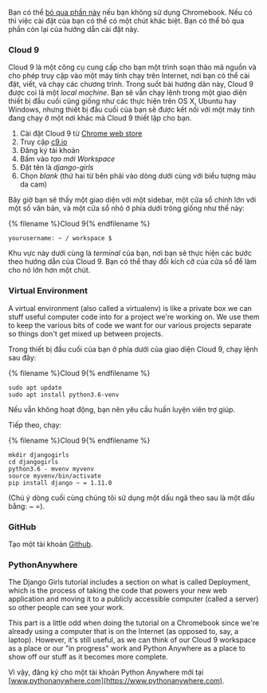 Bạn có thể [bỏ qua phần này](http://tutorial.djangogirls.org/en/installation/#install-python) nếu bạn không sử dụng Chromebook. Nếu có thì việc cài đặt của bạn có thể có một chút khác biệt. Bạn có thể bỏ qua phần còn lại của hướng dẫn cài đặt này.

### Cloud 9

Cloud 9 là một công cụ cung cấp cho bạn một trình soạn thảo mã nguồn và cho phép truy cập vào một máy tính chạy trên Internet, nơi bạn có thể cài đặt, viết, và chạy các chương trình. Trong suốt bài hướng dân này, Cloud 9 được coi là một *local machine*. Bạn sẽ vẫn chạy lệnh trong một giao diện thiết bị đầu cuối cũng giống như các thực hiện trên OS X, Ubuntu hay Windows, nhưng thiết bị đầu cuối của bạn sẽ được kết nối với một máy tính đang chạy ở một nơi khác mà Cloud 9 thiết lập cho bạn.

1. Cài đặt Cloud 9 từ [Chrome web store](https://chrome.google.com/webstore/detail/cloud9/nbdmccoknlfggadpfkmcpnamfnbkmkcp)
2. Truy cập [c9.io](https://c9.io)
3. Đăng ký tài khoản
4. Bấm vào *tạo mới Workspace*
5. Đặt tên là *django-girls*
6. Chọn *blank* (thứ hai từ bên phải vào dòng dưới cùng với biểu tượng màu da cam)

Bây giờ bạn sẽ thấy một giao diện với một sidebar, một cửa sổ chính lớn với một số văn bản, và một cửa sổ nhỏ ở phía dưới trông giống như thế này:

{% filename %}Cloud 9{% endfilename %}

    yourusername: ~ / workspace $
    

Khu vực này dưới cùng là *terminal* của bạn, nơi bạn sẽ thực hiện các bước theo hướng dẫn của Cloud 9. Bạn có thể thay đổi kích cỡ của cửa sổ để làm cho nó lớn hơn một chút.

### Virtual Environment

A virtual environment (also called a virtualenv) is like a private box we can stuff useful computer code into for a project we're working on. We use them to keep the various bits of code we want for our various projects separate so things don't get mixed up between projects.

Trong thiết bị đầu cuối của bạn ở phía dưới của giao diện Cloud 9, chạy lệnh sau đây:

{% filename %}Cloud 9{% endfilename %}

    sudo apt update 
    sudo apt install python3.6-venv
    

Nếu vẫn không hoạt động, bạn nên yêu cầu huấn luyện viên trợ giúp.

Tiếp theo, chạy:

{% filename %}Cloud 9{% endfilename %}

    mkdir djangogirls 
    cd djangogirls 
    python3.6 - mvenv myvenv 
    source myvenv/bin/activate
    pip install django ~ = 1.11.0
    

(Chú ý dòng cuối cùng chúng tôi sử dụng một dấu ngã theo sau là một dấu bằng: ~ =).

### GitHub

Tạo một tài khoản [Github](https://github.com).

### PythonAnywhere

The Django Girls tutorial includes a section on what is called Deployment, which is the process of taking the code that powers your new web application and moving it to a publicly accessible computer (called a server) so other people can see your work.

This part is a little odd when doing the tutorial on a Chromebook since we're already using a computer that is on the Internet (as opposed to, say, a laptop). However, it's still useful, as we can think of our Cloud 9 workspace as a place or our "in progress" work and Python Anywhere as a place to show off our stuff as it becomes more complete.

Vì vậy, đăng ký cho một tài khoản Python Anywhere mới tại [www.pythonanywhere.com](https://www.pythonanywhere.com).